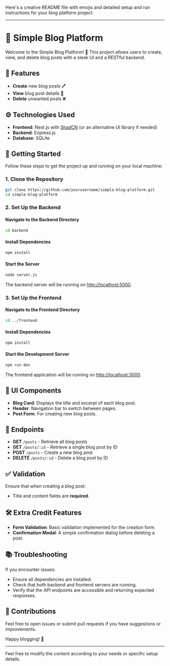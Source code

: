 Here's a creative README file with emojis and detailed setup and run instructions for your blog platform project:

---

# 📝 Simple Blog Platform

Welcome to the Simple Blog Platform! 🚀 This project allows users to create, view, and delete blog posts with a sleek UI and a RESTful backend. 

## 🌟 Features

- **Create** new blog posts 🖊️
- **View** blog post details 👀
- **Delete** unwanted posts ❌

## ⚙️ Technologies Used

- **Frontend**: Next.js with [ShadCN](https://shadcn.dev) (or an alternative UI library if needed)
- **Backend**: Express.js
- **Database**: SQLite

## 🚀 Getting Started

Follow these steps to get the project up and running on your local machine:

### 1. Clone the Repository

```bash
git clone https://github.com/yourusername/simple-blog-platform.git
cd simple-blog-platform
```

### 2. Set Up the Backend

#### Navigate to the Backend Directory

```bash
cd backend
```

#### Install Dependencies

```bash
npm install
```

#### Start the Server

```bash
node server.js
```

The backend server will be running on [http://localhost:5000](http://localhost:5000).

### 3. Set Up the Frontend

#### Navigate to the Frontend Directory

```bash
cd ../frontend
```

#### Install Dependencies

```bash
npm install
```

#### Start the Development Server

```bash
npm run dev
```

The frontend application will be running on [http://localhost:3000](http://localhost:3000).

## 🎨 UI Components

- **Blog Card**: Displays the title and excerpt of each blog post.
- **Header**: Navigation bar to switch between pages.
- **Post Form**: For creating new blog posts.

## 📝 Endpoints

- **GET** `/posts` - Retrieve all blog posts
- **GET** `/posts/:id` - Retrieve a single blog post by ID
- **POST** `/posts` - Create a new blog post
- **DELETE** `/posts/:id` - Delete a blog post by ID

## ✅ Validation

Ensure that when creating a blog post:
- Title and content fields are **required**.

## 🛠️ Extra Credit Features

- **Form Validation**: Basic validation implemented for the creation form.
- **Confirmation Modal**: A simple confirmation dialog before deleting a post.

## 📚 Troubleshooting

If you encounter issues:
- Ensure all dependencies are installed.
- Check that both backend and frontend servers are running.
- Verify that the API endpoints are accessible and returning expected responses.

## 🙌 Contributions

Feel free to open issues or submit pull requests if you have suggestions or improvements. 

Happy blogging! 🎉

---

Feel free to modify the content according to your needs or specific setup details.
